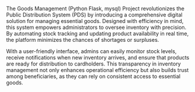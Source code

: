 The Goods Management (Python Flask, mysql) Project  revolutionizes the Public Distribution System (PDS) by introducing a comprehensive digital solution for managing essential goods. Designed with efficiency in mind, this system empowers administrators to oversee inventory with precision. By automating stock tracking and updating product availability in real time, the platform minimizes the chances of shortages or surpluses.

With a user-friendly interface, admins can easily monitor stock levels, receive notifications when new inventory arrives, and ensure that products are ready for distribution to cardholders. This transparency in inventory management not only enhances operational efficiency but also builds trust among beneficiaries, as they can rely on consistent access to essential goods.

